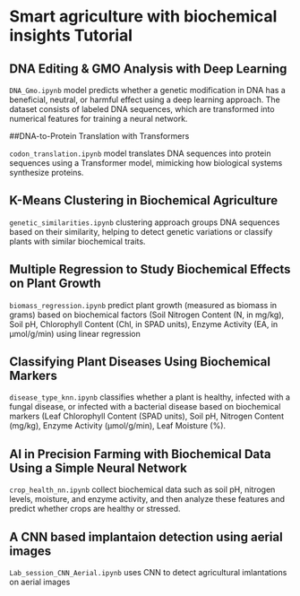 # Smart agriculture with biochemical insights Tutorial

## DNA Editing & GMO Analysis with Deep Learning

`DNA_Gmo.ipynb`  model predicts whether a genetic modification in DNA has a beneficial, neutral, or harmful effect using a deep learning approach. The dataset consists of labeled DNA sequences, which are transformed into numerical features for training a neural network.

##DNA-to-Protein Translation with Transformers

`codon_translation.ipynb` model translates DNA sequences into protein sequences using a Transformer model, mimicking how biological systems synthesize proteins.

## K-Means Clustering in Biochemical Agriculture

`genetic_similarities.ipynb` clustering approach groups DNA sequences based on their similarity, helping to detect genetic variations or classify plants with similar biochemical traits.

## Multiple Regression to Study Biochemical Effects on Plant Growth

`biomass_regression.ipynb` predict plant growth (measured as biomass in grams) based on biochemical factors (Soil Nitrogen Content (N, in mg/kg), Soil pH, Chlorophyll Content (Chl, in SPAD units), Enzyme Activity (EA, in μmol/g/min) using linear regression

## Classifying Plant Diseases Using Biochemical Markers
`disease_type_knn.ipynb` classifies  whether a plant is healthy, infected with a fungal disease, or infected with a bacterial disease based on biochemical markers (Leaf Chlorophyll Content (SPAD units), Soil pH, Nitrogen Content (mg/kg), Enzyme Activity (μmol/g/min), Leaf Moisture (%).

## AI in Precision Farming with Biochemical Data Using a Simple Neural Network

`crop_health_nn.ipynb`  collect biochemical data such as soil pH, nitrogen levels, moisture, and enzyme activity, and then analyze these features and predict whether crops are healthy or stressed.

## A CNN based implantaion detection using aerial images

`Lab_session_CNN_Aerial.ipynb` uses CNN to detect agricultural imlantations on aerial images



